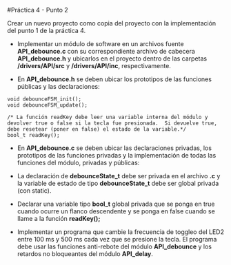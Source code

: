 #Práctica 4 - Punto 2

Crear un nuevo proyecto como copia del proyecto con la implementación del punto 1 de la práctica 4.

* Implementar un módulo de software en un archivos fuente **API_debounce.c** con su correspondiente archivo de cabecera **API_debounce.h** y ubicarlos en el proyecto dentro de  las carpetas **/drivers/API/src** y **/drivers/API/inc**, respectivamente.

* En **API_debounce.h** se deben ubicar los prototipos de las funciones públicas y las declaraciones:

```
void debounceFSM_init();
void debounceFSM_update();

/* La función readKey debe leer una variable interna del módulo y devolver true o false si la tecla fue presionada.  Si devuelve true, debe resetear (poner en false) el estado de la variable.*/
bool_t readKey();
```

* En **API_debounce.c** se deben ubicar las declaraciones privadas, los prototipos de las funciones privadas y la implementación de todas las funciones del módulo, privadas y públicas:

* La declaración de **debounceState_t** debe ser privada en el archivo **.c** y la variable de estado de tipo **debounceState_t** debe ser global privada (con static).

* Declarar una variable tipo **bool_t** global privada que se ponga en true cuando ocurre un flanco descendente y se ponga en false cuando se llame a la función **readKey();**

* Implementar un programa que cambie la frecuencia de toggleo del LED2 entre 100 ms y 500 ms cada vez que se presione la tecla.  El programa debe usar las funciones anti-rebote del módulo **API_debounce** y los retardos no bloqueantes del módulo **API_delay**.

